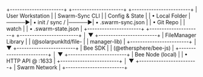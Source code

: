 +----------------------+      +---------------------+      +------------------------+
|  User Workstation    |      |   Swarm-Sync CLI    |      |    Config & State      |
|  • Local Folder      |─────▶|   • init / sync /   |─────▶|  • .swarm-sync.json     |
|  • Git Repo          |      |     watch           |      |  • .swarm-state.json    |
+----------------------+      +---------------------+      +------------------------+
                                                              │
                                                              ▼
                                                    +------------------------+
                                                    |  FileManager Library   |
                                                    | (@solarpunkltd/file-   |
                                                    |   manager-lib)         |
                                                    +------------------------+
                                                              │
                                                              ▼
                                                    +------------------------+
                                                    |   Bee SDK              |
                                                    | (@ethersphere/bee-js)  |
                                                    +------------------------+
                                                              │
                                                              ▼
                                                    +------------------------+
                                                    |  Bee Node (local)      |
                                                    |  • HTTP API @ :1633    |
                                                    +------------------------+
                                                              │
                                                              ▼
                                                    +------------------------+
                                                    |    Swarm Network       |
                                                    +------------------------+
